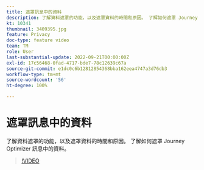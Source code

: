 ```yaml
---
title: 遮罩訊息中的資料
description: 了解資料遮罩的功能，以及遮罩資料的時間和原因。 了解如何遮罩 Journey Optimizer 訊息中的資料。
kt: 10341
thumbnail: 3409395.jpg
feature: Privacy
doc-type: feature video
team: TM
role: User
last-substantial-update: 2022-09-21T00:00:00Z
exl-id: 17c56468-0fad-4717-bde7-78c12639c67a
source-git-commit: e1dc0c6b12812854368bba162eea4747a3d76db3
workflow-type: tm+mt
source-wordcount: '56'
ht-degree: 100%

---
```


# 遮罩訊息中的資料

了解資料遮罩的功能，以及遮罩資料的時間和原因。 了解如何遮罩 Journey Optimizer 訊息中的資料。

>[!VIDEO](https://video.tv.adobe.com/v/3409395?quality=12)

